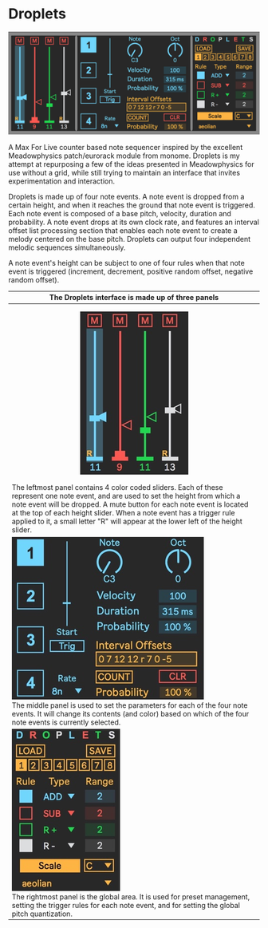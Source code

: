 # Droplets

![Droplets Image](img/Droplets.jpg)

A Max For Live counter based note sequencer inspired by the excellent Meadowphysics patch/eurorack module from monome. Droplets is my attempt at repurposing a few of the ideas presented in Meadowphysics for use without a grid, while still trying to maintain an interface that invites experimentation and interaction.

Droplets is made up of four note events. A note event is dropped from a certain height, and when it reaches the ground that note event is triggered. Each note event is composed of a base pitch, velocity, duration and probability. A note event drops at its own clock rate, and features an interval offset list processing section that enables each note event to create a melody centered on the base pitch. Droplets can output four independent melodic sequences simultaneously. 

A note event's height can be subject to one of four rules when that note event is triggered (increment, decrement, positive random offset, negative random offset).




The Droplets interface is made up of three panels|
-----|
<p align = "center"> <img src= "img/left.jpg"/> </p> The leftmost panel contains 4 color coded sliders. Each of these represent one note event, and are used to set the height from which a note event will be dropped. A mute button for each note event is located at the top of each height slider. When a note event has a trigger rule applied to it, a small letter "R" will appear at the lower left of the height slider. |
![Droplets Image](img/middle.jpg) <br/> The middle panel is used to set the parameters for each of the four note events. It will change its contents (and color) based on which of the four note events is currently selected. |
![Droplets Image](img/right.jpg) <br/> The rightmost panel is the global area. It is used for preset management, setting the trigger rules for each note event, and for setting the global pitch quantization. |
